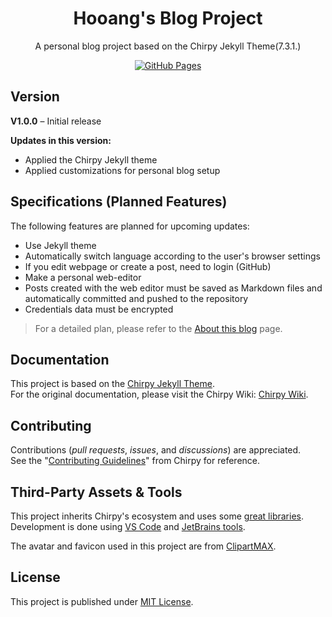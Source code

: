 <!-- markdownlint-disable-next-line -->
<div align="center">

  <!-- markdownlint-disable-next-line -->
  # Hooang's Blog Project

  A personal blog project based on the Chirpy Jekyll Theme(7.3.1.)

  [![GitHub Pages](https://img.shields.io/badge/Chirpy-GitHub%20Page-blue?logo=github)][chirpy-github]

</div>

## Version

**V1.0.0** – Initial release

**Updates in this version:**
- Applied the Chirpy Jekyll theme
- Applied customizations for personal blog setup

## Specifications (Planned Features)

The following features are planned for upcoming updates:

- Use Jekyll theme
- Automatically switch language according to the user's browser settings
- If you edit webpage or create a post, need to login (GitHub)
- Make a personal web-editor
- Posts created with the web editor must be saved as Markdown files and automatically committed and pushed to the repository
- Credentials data must be encrypted

> For a detailed plan, please refer to the [About this blog][about-this-blog-page] page.

## Documentation

This project is based on the [Chirpy Jekyll Theme][chirpy-github].  
For the original documentation, please visit the Chirpy Wiki: [Chirpy Wiki][chirpy-wiki].

## Contributing

Contributions (_pull requests_, _issues_, and _discussions_) are appreciated.  
See the "[Contributing Guidelines][chirpy-contribute]" from Chirpy for reference.

## Third-Party Assets & Tools

This project inherits Chirpy's ecosystem and uses some [great libraries][chirpy-lib].  
Development is done using [VS Code][vscode] and [JetBrains tools][jetbrains].

The avatar and favicon used in this project are from [ClipartMAX][clipartmax].

## License

This project is published under [MIT License][chirpy-license].

[about-this-blog-page]: https://hooang.github.io/posts/about-this-blog
[chirpy-github]: https://github.com/cotes2020/jekyll-theme-chirpy
[chirpy-wiki]: https://github.com/cotes2020/jekyll-theme-chirpy/wiki
[chirpy-contribute]: https://github.com/cotes2020/jekyll-theme-chirpy/blob/master/docs/CONTRIBUTING.md
[chirpy-lib]: https://github.com/cotes2020/chirpy-static-assets
[vscode]: https://code.visualstudio.com/
[jetbrains]: https://www.jetbrains.com/?from=jekyll-theme-chirpy
[clipartmax]: https://www.clipartmax.com/middle/m2i8b1m2K9Z5m2K9_ant-clipart-childrens-ant-cute/
[chirpy-license]: https://github.com/cotes2020/jekyll-theme-chirpy/blob/master/LICENSE
